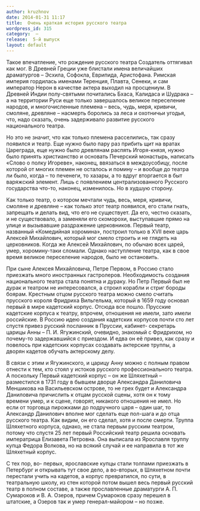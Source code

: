 ```yaml
---
author: kruzhnov
date: 2014-01-31 11:17
title:  Очень краткая история русского театра
wordpress_id: 315
category:  —
release:  5-й выпуск
layout: default
---
```


Такое впечатление, что рождение русского театра Создатель оттягивал  как мог. В Древней Греции уже блистали имена величайших драматургов –  Эсхила, Софокла, Еврипида, Аристофана. Римская империя гордилась именами  Теренция, Плавта, Сенеки, и сам император Нерон в качестве актера выходил  на просцениум. В Древней Индии полу-святыми почитались Бхаса, Калидаса и  Шудрака – а на территории Руси еще только завершалось великое переселение  народов, и многочисленные племена – весь, чудь, меря, кривичи, смоляне,  древляне – насмерть боролись за леса и охотничьи угодья, что, надо сказать,  очень задерживало развитие русского национального театра.

Но это не значит, что как только племена расселились, так сразу появился  и театр. Еще нужно было пару раз прибить щит на вратах Цареграда, еще нужно  было древлянам распять Игоря-князя, нужно было принять христианство и  основать Печерский монастырь, написать «Слово о полку Игореве», наконец,  ввязаться в междоусобицу, после которой от многих племен не осталось и  помину – и вообще до театра ли было, когда – то печенеги, то хазары, а то вдруг  вторгается в быт варяжский элемент. Лишь с появлением централизованного  Русского государства что-то, наконец, изменилось. Но в худшую сторону.

Как только театр, о котором мечтали чудь, весь, меря, кривичи, смоляне  и древляне – как только этот театр появился, его стали гнать, запрещать и делать  вид, что его не существует. Да его, честно сказать, и не существовало, а заменяли  его скоморохи, выступавшие прямо на улице и вызывавшие раздражение  церковников. Первый театр, названный «Комедийная хоромина», построил только  в XVII веке царь Алексей Михайлович, который мог смело строить и не глядеть  на церковников. Когда же Алексей Михайлович, по обычаю всех царей, умер,  хоромину-таки сломали. Однако наступление театра, как в свое время великое  переселение народов, было не остановить.

При сыне Алексея Михайловича, Петре Первом, в Россию стало приезжать  много иностранных гастролеров. Необходимость создания национального  театра стала понятна и дураку. Но Петр Первый был не дурак и театром не  интересовался, а строил корабли и стриг бороды боярам. Крестным отцом русского театра можно смело считать прусского короля  Фридриха Вильгельма, который в 1659 году основал первый в мире кадетский  корпус. Отсюда все пошло. Прусские кадетские корпуса к театру, впрочем,  отношения не имели, зато имели российские. В Россию идею создания кадетских  корпусов почти сто лет спустя привез русский посланник в Пруссии, кабинет- секретарь царицы Анны – П. И. Ягужинский, очевидно, знакомый с Фридрихом,  но почему-то задержавшийся с приездом. И едва он её привез, как сразу и  повелось при кадетских корпусах создавать актерские труппы, а дворян кадетов  обучать актерскому делу.

В связи с этим и Ягужинского, и царицу Анну можно с  полным правом отнести к тем, кто стоял у истоков русского профессионального  театра. А поскольку Первый кадетский корпус – он же Шляхетный – разместился  в 1731 году в бывшем дворце Александра Даниловича Меншикова на  Васильевском острове, то не грех будет и Александра Даниловича причислить к  отцам русской сцены, хотя он к тому времени умер, и к сцене, говорят, никакого  отношения не имел. Но если от торговца пирожками до подручного царя – один  шаг, то Александр Данилович вполне мог сделать еще пол-шага и до отца  русского театра. Как видим, он его сделал, хотя и после смерти. Труппа Шляхетного корпуса, однако, не стала первым русским театром,  потому что спустя 25 лет первый Российский театр решила основать императрица  Елизавета Петровна. Она выписала из Ярославля труппу купца Федора Волкова,  но на всякий случай и ее направила в тот же Шляхетный корпус.

С тех пор, во- первых, ярославские купцы стали толпами приезжать в Петербург и открывать  тут свое дело, а во-вторых, в Шляхетном почти перестали учить на кадетов, а  корпус превратился, по сути, в театральную школу, из стен которой потом вышел  весь первый русский театр в полном составе, а также прославленные драматурги  А. П. Сумароков и В. А. Озеров, причем Сумароков сразу перешел в штатские, а  Озеров так и умер генерал-майором – но позже.